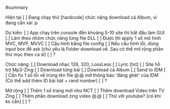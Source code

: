 #summary

Hiện tại
[ ] Đang chạy thử [hardcode] chức năng download cả Album, vì đang cần xài :p

Dự kiến:
[ ] App chạy trên console đến khoảng 5-10 site thì bắt đầu làm GUI
[.] Làm theo nhóm chức năng từng file DLL
[ ] Được thì apply 1 số mô hình MVC, MVP, MVVC
[ ] Cấu hình bằng file config
    [ ] Nếu cấu hình lỗi, dùng input box để ask (chủ yếu là Folder download về. Sau có thể mở rộng phân thư mục theo ca sĩ)
[ ] ?

Chức năng:
[.] Download nhạc 128, 320, LossLess
[.] Lyric [txt]
[.] Site hỗ trợ Mp3-Zing
[ ] Download từng bài
[.] Download cả Album
[.] Send to IDM
    [ ] Cần fix 1 số lỗi về trùng tên file @.@ mớ thông báo 'đáng ghét' của IDM (Có thể add thêm ID bài hát + rand number)
[ ] ?

Mở rộng
[ ] Thêm 1 số trang mới như NCT
[ ] Thêm download Video trên TV Zing
[ ] Thêm phần download zing video @.@
[ ] Thử với youtube? [có khi ko cần]
[ ] ?
